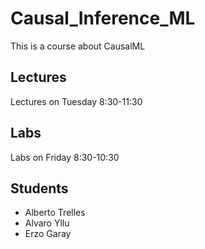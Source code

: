 # Causal_Inference_ML
This is a course about CausalML

## Lectures
Lectures on Tuesday 8:30-11:30 

## Labs
Labs on Friday 8:30-10:30 

## Students
* Alberto Trelles
* Alvaro Yllu
* Erzo Garay
